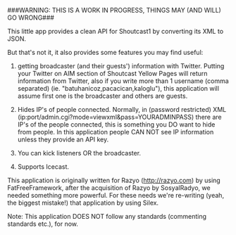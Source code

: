 ###WARNING: THIS IS A WORK IN PROGRESS, THINGS MAY (AND WILL) GO WRONG###


This little app provides a clean API for Shoutcast1 by converting its XML to JSON.


But that's not it, it also provides some features you may find useful:

1) getting broadcaster (and their guests') information with Twitter.
    Putting your Twitter on AIM section of Shoutcast Yellow Pages will return information from Twitter,
also if you write more than 1 username (comma separated) (ie. "batuhanicoz,pacacican,kaloglu"), this application will
assume first one is the broadcaster and others are guests.

2) Hides IP's of people connected.
    Normally, in (password restricted) XML (ip:port/admin.cgi?mode=viewxml&pass=YOURADMINPASS) there are IP's of the people connected,
this is something you DO want to hide from people. In this application people CAN NOT see IP information unless they provide an API key.

3) You can kick listeners OR the broadcaster.

4) Supports Icecast.
 

This application is originally written for Razyo (http://razyo.com) by using FatFreeFramework, after the acquisition of Razyo by SosyalRadyo,
we needed something more powerful. For these needs we're re-writing (yeah, the biggest mistake!) that application by using Silex.

Note: This application DOES NOT follow any standards (commenting standards etc.), for now.